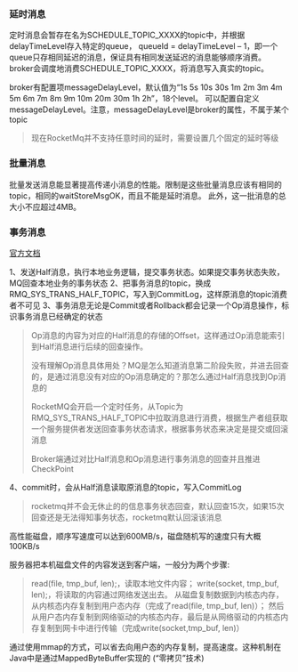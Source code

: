 ### 延时消息
定时消息会暂存在名为SCHEDULE_TOPIC_XXXX的topic中，并根据delayTimeLevel存入特定的queue，
queueId = delayTimeLevel – 1，即一个queue只存相同延迟的消息，保证具有相同发送延迟的消息能够顺序消费。
broker会调度地消费SCHEDULE_TOPIC_XXXX，将消息写入真实的topic。

broker有配置项messageDelayLevel，默认值为“1s 5s 10s 30s 1m 2m 3m 4m 5m 6m 7m 8m 9m 10m 20m 30m 1h 2h”，18个level。
可以配置自定义messageDelayLevel。注意，messageDelayLevel是broker的属性，不属于某个topic
> 现在RocketMq并不支持任意时间的延时，需要设置几个固定的延时等级

### 批量消息
批量发送消息能显著提高传递小消息的性能。限制是这些批量消息应该有相同的topic，相同的waitStoreMsgOK，而且不能是延时消息。
此外，这一批消息的总大小不应超过4MB。

### 事务消息
[官方文档](https://github.com/apache/rocketmq/blob/master/docs/cn/design.md#5-%E4%BA%8B%E5%8A%A1%E6%B6%88%E6%81%AF)

1、发送Half消息，执行本地业务逻辑，提交事务状态。如果提交事务状态失败，MQ回查本地业务的事务状态
2、把事务消息的topic，换成RMQ_SYS_TRANS_HALF_TOPIC，写入到CommitLog，这样原消息的topic消费者不可见
3、事务消息无论是Commit或者Rollback都会记录一个Op消息操作，标识事务消息已经确定的状态
> Op消息的内容为对应的Half消息的存储的Offset，这样通过Op消息能索引到Half消息进行后续的回查操作。
> 
> 没有理解Op消息具体用处？MQ是怎么知道消息第二阶段失败，并进去回查的，是通过消息没有对应的Op消息确定的？那怎么通过Half消息找到Op消息的
> 
> RocketMQ会开启一个定时任务，从Topic为RMQ_SYS_TRANS_HALF_TOPIC中拉取消息进行消费，根据生产者组获取一个服务提供者发送回查事务状态请求，根据事务状态来决定是提交或回滚消息
> 
> Broker端通过对比Half消息和Op消息进行事务消息的回查并且推进CheckPoint

4、commit时，会从Half消息读取原消息的topic，写入CommitLog
> rocketmq并不会无休止的的信息事务状态回查，默认回查15次，如果15次回查还是无法得知事务状态，rocketmq默认回滚该消息

高性能磁盘，顺序写速度可以达到600MB/s，磁盘随机写的速度只有大概100KB/s

服务器把本机磁盘文件的内容发送到客户端，一般分为两个步骤:
> read(file, tmp_buf, len);，读取本地文件内容；
> write(socket, tmp_buf, len);，将读取的内容通过网络发送出去。
> 从磁盘复制数据到内核态内存，从内核态内存复制到用户态内存（完成了read(file, tmp_buf, len)）；
> 然后从用户态内存复制到网络驱动的内核态内存，最后是从网络驱动的内核态内存复制到网卡中进行传输（完成write(socket,tmp_buf, len)）

通过使用mmap的方式，可以省去向用户态的内存复制，提高速度。这种机制在Java中是通过MappedByteBuffer实现的 (“零拷贝”技术)
